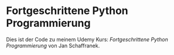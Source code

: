 # Fortgeschrittene Python Programmierung

Dies ist der Code zu meinem Udemy Kurs:
*Fortgeschrittene Python Programmierung* von Jan Schaffranek.
